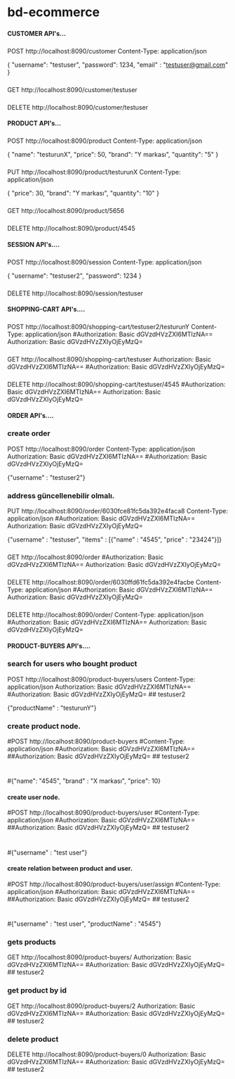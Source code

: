# bd-ecommerce


###
###
#### CUSTOMER API's...
###
POST http://localhost:8090/customer
Content-Type: application/json

{
  "username": "testuser",
  "password": 1234,
  "email" : "testuser@gmail.com"
}

###
GET http://localhost:8090/customer/testuser

###
DELETE http://localhost:8090/customer/testuser



#### PRODUCT API's...
###
POST http://localhost:8090/product
Content-Type: application/json

{
  "name": "testurunX",
  "price": 50,
  "brand": "Y markası",
  "quantity": "5"
}


###
PUT http://localhost:8090/product/testurunX
Content-Type: application/json

{
  "price": 30,
  "brand": "Y markası",
  "quantity": "10"
}

###
GET http://localhost:8090/product/5656


###
DELETE http://localhost:8090/product/4545




#### SESSION API's....
###
POST http://localhost:8090/session
Content-Type: application/json

{
  "username": "testuser2",
  "password": 1234
}

###
DELETE http://localhost:8090/session/testuser




#### SHOPPING-CART API's....
###
POST http://localhost:8090/shopping-cart/testuser2/testurunY
Content-Type: application/json
#Authorization: Basic dGVzdHVzZXI6MTIzNA==
Authorization: Basic dGVzdHVzZXIyOjEyMzQ=


###
GET http://localhost:8090/shopping-cart/testuser
Authorization: Basic dGVzdHVzZXI6MTIzNA==
#Authorization: Basic dGVzdHVzZXIyOjEyMzQ=

###
DELETE http://localhost:8090/shopping-cart/testuser/4545
#Authorization: Basic dGVzdHVzZXI6MTIzNA==
Authorization: Basic dGVzdHVzZXIyOjEyMzQ=




#### ORDER API's....
### create order
POST http://localhost:8090/order
Content-Type: application/json
Authorization: Basic dGVzdHVzZXI6MTIzNA==
#Authorization: Basic dGVzdHVzZXIyOjEyMzQ=

{"username" : "testuser2"}

###  address güncellenebilir olmalı.
PUT http://localhost:8090/order/6030fce81fc5da392e4faca8
Content-Type: application/json
#Authorization: Basic dGVzdHVzZXI6MTIzNA==
Authorization: Basic dGVzdHVzZXIyOjEyMzQ=

{"username" : "testuser", "items" : [{"name" : "4545", "price" : "23424"}]}

###
GET http://localhost:8090/order
#Authorization: Basic dGVzdHVzZXI6MTIzNA==
Authorization: Basic dGVzdHVzZXIyOjEyMzQ=

###
DELETE http://localhost:8090/order/6030ffd61fc5da392e4facbe
Content-Type: application/json
#Authorization: Basic dGVzdHVzZXI6MTIzNA==
Authorization: Basic dGVzdHVzZXIyOjEyMzQ=

###
DELETE http://localhost:8090/order/
Content-Type: application/json
#Authorization: Basic dGVzdHVzZXI6MTIzNA==
Authorization: Basic dGVzdHVzZXIyOjEyMzQ=





#### PRODUCT-BUYERS API's....
###  search for users who bought product
POST http://localhost:8090/product-buyers/users
Content-Type: application/json
Authorization: Basic dGVzdHVzZXI6MTIzNA==
#Authorization: Basic dGVzdHVzZXIyOjEyMzQ=  ## testuser2

{"productName" :  "testurunY"}


### create product node.
#POST http://localhost:8090/product-buyers
#Content-Type: application/json
#Authorization: Basic dGVzdHVzZXI6MTIzNA==
##Authorization: Basic dGVzdHVzZXIyOjEyMzQ=  ## testuser2
#
#{"name":  "4545", "brand" :  "X markası", "price": 10}

#### create user node.
#POST http://localhost:8090/product-buyers/user
#Content-Type: application/json
#Authorization: Basic dGVzdHVzZXI6MTIzNA==
##Authorization: Basic dGVzdHVzZXIyOjEyMzQ=  ## testuser2
#
#{"username" : "test user"}

#### create relation between product and user.
#POST http://localhost:8090/product-buyers/user/assign
#Content-Type: application/json
#Authorization: Basic dGVzdHVzZXI6MTIzNA==
##Authorization: Basic dGVzdHVzZXIyOjEyMzQ=  ## testuser2
#
#{"username" : "test user", "productName" :  "4545"}

### gets products
GET http://localhost:8090/product-buyers/
Authorization: Basic dGVzdHVzZXI6MTIzNA==
#Authorization: Basic dGVzdHVzZXIyOjEyMzQ=  ## testuser2

### get product by id
GET http://localhost:8090/product-buyers/2
Authorization: Basic dGVzdHVzZXI6MTIzNA==
#Authorization: Basic dGVzdHVzZXIyOjEyMzQ=  ## testuser2

### delete product
DELETE http://localhost:8090/product-buyers/0
Authorization: Basic dGVzdHVzZXI6MTIzNA==
#Authorization: Basic dGVzdHVzZXIyOjEyMzQ=  ## testuser2
